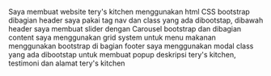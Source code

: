 Saya membuat website tery's kitchen menggunakan html CSS bootstrap dibagian header saya pakai tag nav dan class yang ada dibootstap, 
dibawah header saya membuat slider dengan Carousel bootstrap dan dibagian content saya menggunakan grid system untuk menu makanan menggunakan bootstrap 
di bagian footer saya menggunakan modal class yang ada dibootstap untuk membuat popup deskripsi tery's kitchen, testimoni dan alamat tery's kitchen
